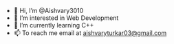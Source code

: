 - 👋 Hi, I’m @Aishvary3010
- 👀 I’m interested in Web Development
- 🌱 I’m currently learning C++
- 📫 To reach me email at aishvaryturkar03@gmail.com

<!---
Aishvary3010/Aishvary3010 is a ✨ special ✨ repository because its `README.md` (this file) appears on your GitHub profile.
You can click the Preview link to take a look at your changes.
--->
